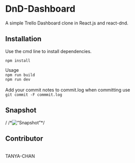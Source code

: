 # DnD-Dashboard
A simple Trello Dashboard clone in React.js and react-dnd.

<h2>Installation</h2>
Use the cmd line to install dependencies.<br>

```npm install```

Usage 
<br>
```npm run build```
<br>
```npm run dev```<br>
<br>
Add your commit notes to commit.log when committing use <br>
```git commit -F commmit.log```



<h2>Snapshot</h2>
/
/*<img src ="https://user-images.githubusercontent.com/57089030/119178497-7325a700-ba8b-11eb-80a3-722cb8de2f6e.png" raw=true alt=“Snapshot” style=“margin-right: 10px”>*/


<h2>Contributor </h2>
<br>
TANYA-CHAN
